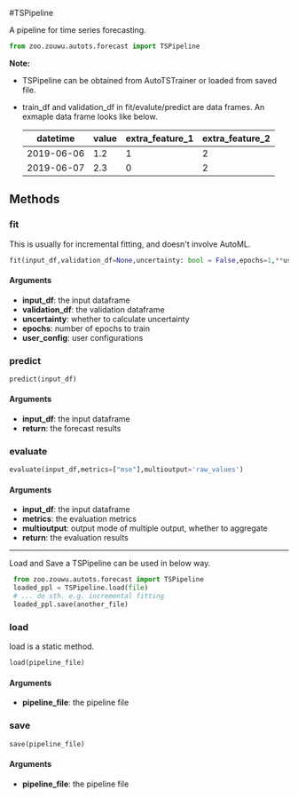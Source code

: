 #TSPipeline

A pipeline for time series forecasting. 
```python
from zoo.zouwu.autots.forecast import TSPipeline
```
__Note:__

- TSPipeline can be obtained from AutoTSTrainer or loaded from saved file.
- train_df and validation_df in fit/evalute/predict are data frames. An exmaple data frame looks like below.

  |datetime|value|extra_feature_1|extra_feature_2|
  | --------|----- |---| ---|
  |2019-06-06|1.2|1|2|
  |2019-06-07|2.3|0|2|

## Methods

### fit
This is usually for incremental fitting, and doesn't involve AutoML.

```python
fit(input_df,validation_df=None,uncertainty: bool = False,epochs=1,**user_config)
```
#### Arguments
* **input_df**: the input dataframe
* **validation_df**: the validation dataframe
* **uncertainty**: whether to calculate uncertainty
* **epochs**: number of epochs to train
* **user_config**: user configurations

### predict
```python
predict(input_df) 
```
#### Arguments
* **input_df**: the input dataframe
* **return**: the forecast results

### evaluate
```python
evaluate(input_df,metrics=["mse"],multioutput='raw_values')
```
#### Arguments
* **input_df**: the input dataframe
* **metrics**: the evaluation metrics
* **multioutput**: output mode of multiple output, whether to aggregate
* **return**: the evaluation results
 

---
Load and Save a TSPipeline can be used in below way.

```python
 from zoo.zouwu.autots.forecast import TSPipeline
 loaded_ppl = TSPipeline.load(file)
 # ... do sth. e.g. incremental fitting
 loaded_ppl.save(another_file)
```

### load 

load is a static method. 

```python
load(pipeline_file)
```
#### Arguments
* **pipeline_file**: the pipeline file

### save

```python
save(pipeline_file)
```
#### Arguments
* **pipeline_file**: the pipeline file

 

